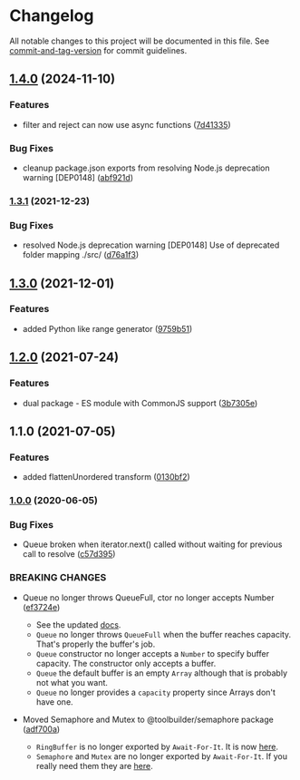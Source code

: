 # Changelog

All notable changes to this project will be documented in this file. See [commit-and-tag-version](https://github.com/absolute-version/commit-and-tag-version) for commit guidelines.

## [1.4.0](https://github.com/toolbuilder/await-for-it/compare/v1.3.1...v1.4.0) (2024-11-10)


### Features

* filter and reject can now use async functions ([7d41335](https://github.com/toolbuilder/await-for-it/commit/7d413356a4355ec27fbe881e7d7c1b5526c95fcc))


### Bug Fixes

* cleanup package.json exports from resolving Node.js deprecation warning [DEP0148] ([abf921d](https://github.com/toolbuilder/await-for-it/commit/abf921d9861c40bb4e0d884cf36e805c0488daaf))

### [1.3.1](https://github.com/toolbuilder/await-for-it/compare/v1.3.0...v1.3.1) (2021-12-23)


### Bug Fixes

* resolved Node.js deprecation warning [DEP0148] Use of deprecated folder mapping ./src/ ([d76a1f3](https://github.com/toolbuilder/await-for-it/commit/d76a1f35d6702b28d295125a3eab875fa84d5ab0))

## [1.3.0](https://github.com/toolbuilder/await-for-it/compare/v1.2.0...v1.3.0) (2021-12-01)


### Features

* added Python like range generator ([9759b51](https://github.com/toolbuilder/await-for-it/commit/9759b516b09edb019bbfde4b9006eeccff39b1f5))

## [1.2.0](https://github.com/toolbuilder/await-for-it/compare/v1.1.0...v1.2.0) (2021-07-24)


### Features

* dual package - ES module with CommonJS support ([3b7305e](https://github.com/toolbuilder/await-for-it/commit/3b7305e7ae2c7f44295fe27c421916f012576ec8))

## 1.1.0 (2021-07-05)


### Features

* added flattenUnordered transform ([0130bf2](https://github.com/toolbuilder/await-for-it/commit/0130bf2e59ec86c04b4c22a72120477a5c5d90eb))

### [1.0.0](https://github.com/toolbuilder/await-for-it/tree/1.0.0) (2020-06-05)

### Bug Fixes

* Queue broken when iterator.next() called without waiting for previous call to resolve ([c57d395](https://github.com/toolbuilder/await-for-it/commit/c57d395))


### BREAKING CHANGES

* Queue no longer throws QueueFull, ctor no longer accepts Number ([ef3724e](https://github.com/toolbuilder/await-for-it/commit/ef3724e))
  * See the updated [docs](docs/queue.md).
  * `Queue` no longer throws `QueueFull` when the buffer reaches capacity. That's properly the buffer's job.
  * `Queue` constructor no longer accepts a `Number` to specify buffer capacity. The constructor only accepts a buffer.
  * `Queue` the default buffer is an empty `Array` although that is probably not what you want.
  * `Queue` no longer provides a `capacity` property since Arrays don't have one.

* Moved Semaphore and Mutex to @toolbuilder/semaphore package ([adf700a](https://github.com/toolbuilder/await-for-it/commit/adf700a))
  * `RingBuffer` is no longer exported by `Await-For-It`. It is now [here](https://github.com/toolbuilder/ring-buffer).
  * `Semaphore` and `Mutex` are no longer exported by `Await-For-It`. If you really need them they are [here](https://github.com/toolbuilder/semaphore).
